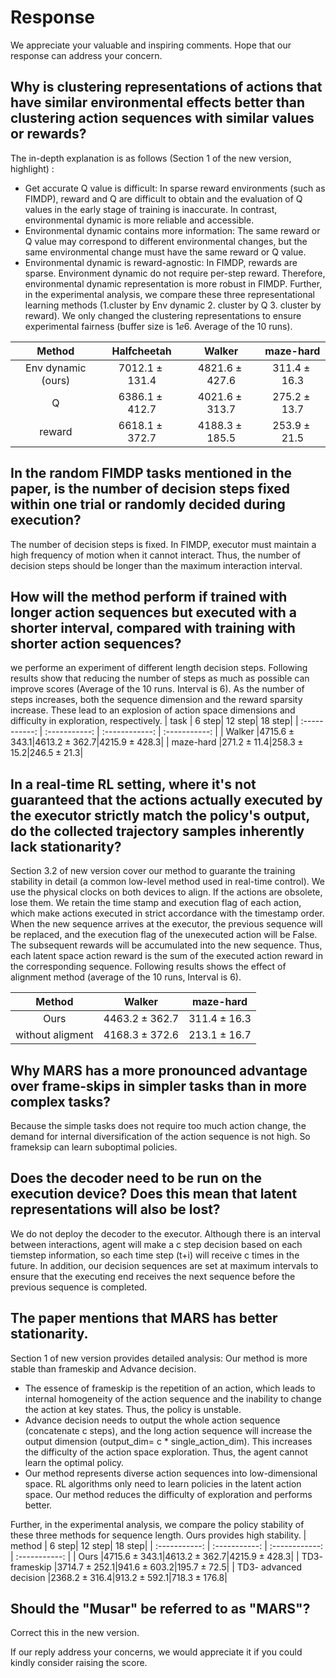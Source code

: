 # Response
We appreciate your valuable and inspiring comments. Hope that our response can address your concern. 
## Why is clustering representations of actions that have similar environmental effects better than clustering action sequences with similar values or rewards? 
The in-depth explanation is as follows (Section 1 of the new version, highlight) :
-	 Get accurate Q value is difficult: In sparse reward environments (such as FIMDP), reward and Q are difficult to obtain and the evaluation of Q values in the early stage of training is inaccurate. In contrast, environmental dynamic is more reliable and accessible.
-	Environmental dynamic contains more information: The same reward or Q value may correspond to different environmental changes, but the same environmental change must have the same reward or Q value.
-	Environmental dynamic is reward-agnostic: In FIMDP, rewards are sparse. Environment dynamic do not require per-step reward. Therefore, environmental dynamic representation is more robust in FIMDP.
Further, in the experimental analysis, we compare these three representational learning methods (1.cluster by Env dynamic 2. cluster by Q 3. cluster by reward). We only changed the clustering representations to ensure experimental fairness (buffer size is $1e6$. Average of the 10 runs).

| Method      | Halfcheetah | Walker | maze-hard |
| :-----------: | :-----------: | :------------: | :-----------: |
| Env dynamic (ours) |$7012.1\pm 131.4$|$4821.6\pm 427.6$|$311.4\pm 16.3$|
| Q  |$6386.1\pm 412.7$|$4021.6\pm 313.7$|$275.2\pm 13.7$|
| reward  |$6618.1\pm 372.7$|$4188.3\pm 185.5$|$253.9\pm 21.5$|
## In the random FIMDP tasks mentioned in the paper, is the number of decision steps fixed within one trial or randomly decided during execution? 
The number of decision steps is fixed. In FIMDP, executor must maintain a high frequency of motion when it cannot interact. Thus, the number of decision steps should be longer than the maximum interaction interval.
## How will the method perform if trained with longer action sequences but executed with a shorter interval, compared with training with shorter action sequences?
we performe an experiment of different length decision steps. Following results show that reducing the number of steps as much as possible can improve scores (Average of the 10 runs. Interval is 6). As the number of steps increases, both the sequence dimension and the reward sparsity increase. These lead to an explosion of action space dimensions and difficulty in exploration, respectively.
| task      | 6 step| 12 step| 18 step|
| :-----------: | :-----------: | :------------: | :-----------: |
| Walker |$4715.6\pm 343.1$|$4613.2\pm 362.7$|$4215.9\pm 428.3$|
| maze-hard  |$271.2\pm 11.4$|$258.3\pm 15.2$|$246.5\pm 21.3$|
## In a real-time RL setting, where it's not guaranteed that the actions actually executed by the executor strictly match the policy's output, do the collected trajectory samples inherently lack stationarity? 
Section 3.2 of new version cover our method to guarante the training stability in detail (a common low-level method used in real-time control). We use the physical clocks on both devices to align. If the actions are obsolete, lose them. We retain the time stamp and execution flag of each action, which make actions executed in strict accordance with the timestamp order. When the new sequence arrives at the executor, the previous sequence will be replaced, and the execution flag of the unexecuted action will be False. The subsequent rewards will be accumulated into the new sequence. Thus, each latent space action reward is the sum of the executed action reward in the corresponding sequence. Following results shows the effect of alignment method (average of the 10 runs, Interval is 6). 

| Method      | Walker| maze-hard|
| :-----------: | :------------: | :-----------: |
| Ours |$4463.2\pm 362.7$|$311.4\pm 16.3$|
| without aligment |$4168.3\pm 372.6$|$213.1\pm 16.7$|
## Why MARS has a more pronounced advantage over frame-skips in simpler tasks than in more complex tasks?
Because the simple tasks does not require too much action change, the demand for internal diversification of the action sequence is not high. So frameksip can learn suboptimal policies.
## Does the decoder need to be run on the execution device? Does this mean that latent representations will also be lost?
We do not deploy the decoder to the executor. Although there is an interval between interactions, agent will make a c step decision based on each tiemstep information, so each time step (t+i) will receive c times in the future. In addition, our decision sequences are set at maximum intervals to ensure that the executing end receives the next sequence before the previous sequence is completed.
## The paper mentions that MARS has better stationarity.  
Section 1 of new version provides detailed analysis: Our method is more stable than frameskip and Advance decision. 
- The essence of frameskip is the repetition of an action, which leads to internal homogeneity of the action sequence and the inability to change the action at key states. Thus, the policy is unstable.
- Advance decision needs to output the whole action sequence (concatenate c steps), and the long action sequence will increase the output dimension (output_dim= c * single_action_dim). This increases the difficulty of the action space exploration. Thus, the agent cannot learn the optimal policy.
- Our method represents diverse action sequences into low-dimensional space. RL algorithms only need to learn policies in the latent action space. Our method reduces the difficulty of exploration and performs better.

Further, in the experimental analysis, we compare the policy stability of these three methods for sequence length. Ours provides high stability.
| method     | 6 step| 12 step| 18 step|
| :-----------: | :-----------: | :------------: | :-----------: |
| Ours |$4715.6\pm 343.1$|$4613.2\pm 362.7$|$4215.9\pm 428.3$|
| TD3- frameskip |$3714.7\pm 252.1$|$941.6\pm 603.2$|$195.7\pm 72.5$|
| TD3- advanced decision |$2368.2\pm 316.4$|$913.2\pm 592.1$|$718.3\pm 176.8$|
## Should the "Musar" be referred to as "MARS"?
Correct this in the new version.

If our reply address your concerns, we would appreciate it if you could kindly consider raising the score.
